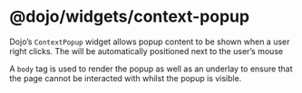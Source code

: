 <span class="citation" data-cites="dojo/widgets/context-popup"><span class="citation" data-cites="dojo/widgets/context-popup">@dojo/widgets/context-popup</span></span>
=======================================================================================================================================================================

Dojo’s `ContextPopup` widget allows popup content to be shown when a user right clicks. The will be automatically positioned next to the user’s mouse

A `body` tag is used to render the popup as well as an underlay to ensure that the page cannot be interacted with whilst the popup is visible.
